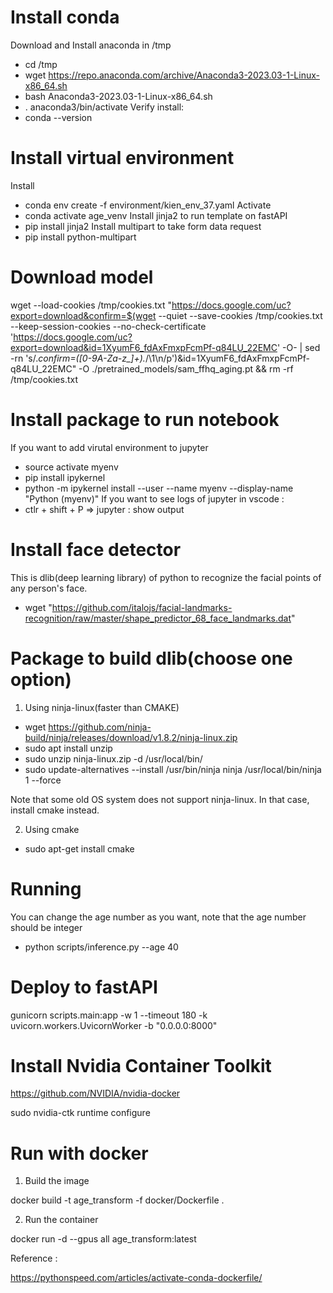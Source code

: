 # Install conda
Download and Install anaconda in /tmp 
- cd /tmp
- wget https://repo.anaconda.com/archive/Anaconda3-2023.03-1-Linux-x86_64.sh
- bash Anaconda3-2023.03-1-Linux-x86_64.sh 
- . anaconda3/bin/activate
Verify install:
- conda --version

# Install virtual environment
Install
- conda env create -f environment/kien_env_37.yaml
Activate
- conda activate age_venv
Install jinja2 to run template on fastAPI
- pip install jinja2
Install multipart to take form data request
- pip install python-multipart

# Download model

wget --load-cookies /tmp/cookies.txt "https://docs.google.com/uc?export=download&confirm=$(wget --quiet --save-cookies /tmp/cookies.txt --keep-session-cookies --no-check-certificate 'https://docs.google.com/uc?export=download&id=1XyumF6_fdAxFmxpFcmPf-q84LU_22EMC' -O- | sed -rn 's/.*confirm=([0-9A-Za-z_]+).*/\1\n/p')&id=1XyumF6_fdAxFmxpFcmPf-q84LU_22EMC" -O ./pretrained_models/sam_ffhq_aging.pt && rm -rf /tmp/cookies.txt

# Install package to run notebook 

If you want to add virutal environment to jupyter
- source activate myenv
- pip install ipykernel
- python -m ipykernel install --user --name myenv --display-name "Python (myenv)"
If you want to see logs of jupyter in vscode : 
- ctlr + shift + P => jupyter : show output

# Install face detector 
This is dlib(deep learning library) of python to recognize the facial points of any person's face.
- wget "https://github.com/italojs/facial-landmarks-recognition/raw/master/shape_predictor_68_face_landmarks.dat"

# Package to build dlib(choose one option)
1. Using ninja-linux(faster than CMAKE)

- wget https://github.com/ninja-build/ninja/releases/download/v1.8.2/ninja-linux.zip
- sudo apt install unzip
- sudo unzip ninja-linux.zip -d /usr/local/bin/
- sudo update-alternatives --install /usr/bin/ninja ninja /usr/local/bin/ninja 1 --force 

Note that some old OS system does not support ninja-linux. In that case, install cmake instead.

2. Using cmake 
- sudo apt-get install cmake

# Running
You can change the age number as you want, note that the age number should be integer
- python scripts/inference.py --age 40

# Deploy to fastAPI
gunicorn scripts.main:app -w 1 --timeout 180 -k uvicorn.workers.UvicornWorker -b "0.0.0.0:8000"


# Install Nvidia Container Toolkit

https://github.com/NVIDIA/nvidia-docker

sudo nvidia-ctk runtime configure
# Run with docker
1. Build the image

docker build -t age_transform -f docker/Dockerfile .

2. Run the container

docker run -d --gpus all age_transform:latest



Reference :

https://pythonspeed.com/articles/activate-conda-dockerfile/